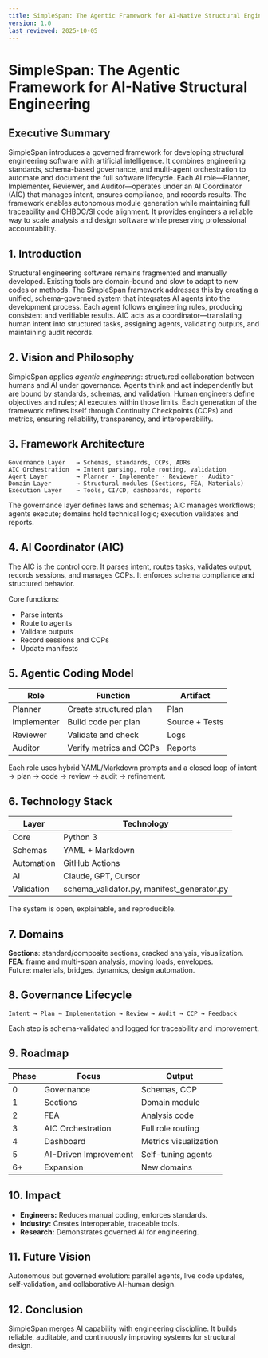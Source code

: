 ```yaml
---
title: SimpleSpan: The Agentic Framework for AI-Native Structural Engineering
version: 1.0
last_reviewed: 2025-10-05
---
```


# SimpleSpan: The Agentic Framework for AI-Native Structural Engineering

## Executive Summary
SimpleSpan introduces a governed framework for developing structural engineering software with artificial intelligence.
It combines engineering standards, schema-based governance, and multi-agent orchestration to automate and document the full software lifecycle.
Each AI role—Planner, Implementer, Reviewer, and Auditor—operates under an AI Coordinator (AIC) that manages intent, ensures compliance, and records results.
The framework enables autonomous module generation while maintaining full traceability and CHBDC/SI code alignment.
It provides engineers a reliable way to scale analysis and design software while preserving professional accountability.

## 1. Introduction
Structural engineering software remains fragmented and manually developed.
Existing tools are domain-bound and slow to adapt to new codes or methods.
The SimpleSpan framework addresses this by creating a unified, schema-governed system that integrates AI agents into the development process.
Each agent follows engineering rules, producing consistent and verifiable results.
AIC acts as a coordinator—translating human intent into structured tasks, assigning agents, validating outputs, and maintaining audit records.

## 2. Vision and Philosophy
SimpleSpan applies *agentic engineering*: structured collaboration between humans and AI under governance.
Agents think and act independently but are bound by standards, schemas, and validation.
Human engineers define objectives and rules; AI executes within those limits.
Each generation of the framework refines itself through Continuity Checkpoints (CCPs) and metrics, ensuring reliability, transparency, and interoperability.

## 3. Framework Architecture
```
Governance Layer   → Schemas, standards, CCPs, ADRs
AIC Orchestration  → Intent parsing, role routing, validation
Agent Layer        → Planner · Implementer · Reviewer · Auditor
Domain Layer       → Structural modules (Sections, FEA, Materials)
Execution Layer    → Tools, CI/CD, dashboards, reports
```
The governance layer defines laws and schemas; AIC manages workflows; agents execute; domains hold technical logic; execution validates and reports.

## 4. AI Coordinator (AIC)
The AIC is the control core.
It parses intent, routes tasks, validates output, records sessions, and manages CCPs.
It enforces schema compliance and structured behavior.

Core functions:
- Parse intents
- Route to agents
- Validate outputs
- Record sessions and CCPs
- Update manifests

## 5. Agentic Coding Model
| Role | Function | Artifact |
|------|-----------|----------|
| Planner | Create structured plan | Plan |
| Implementer | Build code per plan | Source + Tests |
| Reviewer | Validate and check | Logs |
| Auditor | Verify metrics and CCPs | Reports |

Each role uses hybrid YAML/Markdown prompts and a closed loop of intent → plan → code → review → audit → refinement.

## 6. Technology Stack
| Layer | Technology |
|--------|-------------|
| Core | Python 3 |
| Schemas | YAML + Markdown |
| Automation | GitHub Actions |
| AI | Claude, GPT, Cursor |
| Validation | schema_validator.py, manifest_generator.py |
The system is open, explainable, and reproducible.

## 7. Domains
**Sections**: standard/composite sections, cracked analysis, visualization.  
**FEA**: frame and multi-span analysis, moving loads, envelopes.  
Future: materials, bridges, dynamics, design automation.

## 8. Governance Lifecycle
```
Intent → Plan → Implementation → Review → Audit → CCP → Feedback
```
Each step is schema-validated and logged for traceability and improvement.

## 9. Roadmap
| Phase | Focus | Output |
|-------|--------|--------|
| 0 | Governance | Schemas, CCP |
| 1 | Sections | Domain module |
| 2 | FEA | Analysis code |
| 3 | AIC Orchestration | Full role routing |
| 4 | Dashboard | Metrics visualization |
| 5 | AI-Driven Improvement | Self-tuning agents |
| 6+ | Expansion | New domains |

## 10. Impact
- **Engineers:** Reduces manual coding, enforces standards.  
- **Industry:** Creates interoperable, traceable tools.  
- **Research:** Demonstrates governed AI for engineering.

## 11. Future Vision
Autonomous but governed evolution:
parallel agents, live code updates, self-validation, and collaborative AI-human design.

## 12. Conclusion
SimpleSpan merges AI capability with engineering discipline.
It builds reliable, auditable, and continuously improving systems for structural design.
